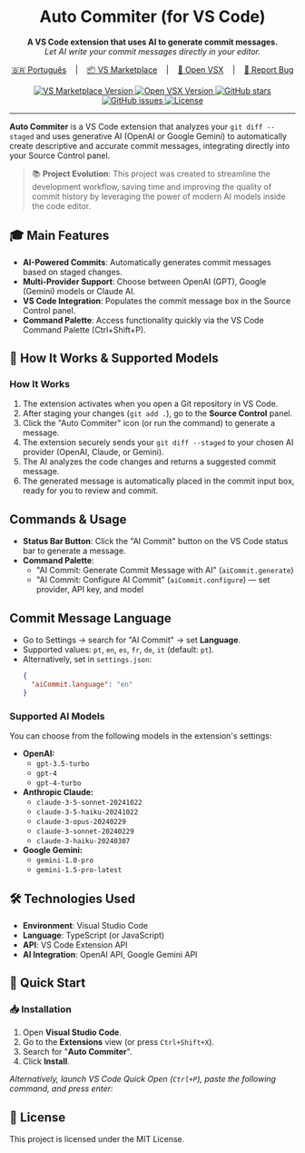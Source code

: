<p align="center">
  <!-- <img src="[LOGO_PATH]" alt="Auto Commiter Logo" width="200"/> -->
</p>

<h1 align="center">Auto Commiter (for VS Code)</h1>

<p align="center">
  <strong>A VS Code extension that uses AI to generate commit messages.</strong><br>
  <em>Let AI write your commit messages directly in your editor.</em>
</p>

<p align="center">
  <a href="/README.pt.md" target="_blank">🇧🇷 Português</a>
  &nbsp;&nbsp;&nbsp;|&nbsp;&nbsp;&nbsp;
  <a href="https://marketplace.visualstudio.com/items?itemName=gabrielbaiano.auto-commiter" target="_blank">📦 VS Marketplace</a>
  &nbsp;&nbsp;&nbsp;|&nbsp;&nbsp;&nbsp;
  <a href="https://open-vsx.org/extension/gabrielbaiano/ai-commit" target="_blank">🧰 Open VSX</a>
  &nbsp;&nbsp;&nbsp;|&nbsp;&nbsp;&nbsp;
  <a href="https://github.com/GabrielBaiano/auto_commiter/issues/new/choose" target="_blank">🐛 Report Bug</a>
</p>

<p align="center">
  <a href="https://marketplace.visualstudio.com/items?itemName=gabrielbaiano.auto-commiter">
    <img src="https://img.shields.io/visual-studio-marketplace/v/gabrielbaiano.auto-commiter?style=social&label=VS%20Marketplace" alt="VS Marketplace Version">
  </a>
  <a href="https://open-vsx.org/extension/gabrielbaiano/ai-commit">
    <img src="https://img.shields.io/open-vsx/v/gabrielbaiano/ai-commit?label=Open%20VSX&style=social" alt="Open VSX Version">
  </a>
  <a href="https://github.com/GabrielBaiano/auto_commiter/stargazers">
    <img src="https://img.shields.io/github/stars/GabrielBaiano/auto_commiter?style=social" alt="GitHub stars">
  </a>
  <a href="https://github.com/GabrielBaiano/auto_commiter/issues">
    <img src="https://img.shields.io/github/issues/GabrielBaiano/auto_commiter" alt="GitHub issues">
  </a>
  <a href="https://github.com/GabrielBaiano/auto_commiter/blob/main/LICENSE">
    <img src="https://img.shields.io/github/license/GabrielBaiano/auto_commiter" alt="License">
  </a>
</p>

---

<!-- <p align="center">
  <img src="[SHOWCASE_IMAGE_URL]" alt="Auto Commiter Showcase in VS Code"/>
</p> -->

**Auto Commiter** is a VS Code extension that analyzes your `git diff --staged` and uses generative AI (OpenAI or Google Gemini) to automatically create descriptive and accurate commit messages, integrating directly into your Source Control panel.

> 📚 **Project Evolution**: This project was created to streamline the development workflow, saving time and improving the quality of commit history by leveraging the power of modern AI models inside the code editor.

## 🎓 Main Features

* **AI-Powered Commits**: Automatically generates commit messages based on staged changes.
* **Multi-Provider Support**: Choose between OpenAI (GPT), Google (Gemini) models or Claude AI.
* **VS Code Integration**: Populates the commit message box in the Source Control panel.
* **Command Palette**: Access functionality quickly via the VS Code Command Palette (Ctrl+Shift+P).

## 🤖 How It Works & Supported Models

### How It Works

1.  The extension activates when you open a Git repository in VS Code.
2.  After staging your changes (`git add .`), go to the **Source Control** panel.
3.  Click the "Auto Commiter" icon (or run the command) to generate a message.
4.  The extension securely sends your `git diff --staged` to your chosen AI provider (OpenAI, Claude, or Gemini).
5.  The AI analyzes the code changes and returns a suggested commit message.
6.  The generated message is automatically placed in the commit input box, ready for you to review and commit.

## Commands & Usage

- **Status Bar Button**: Click the "AI Commit" button on the VS Code status bar to generate a message.
- **Command Palette**:
  - "AI Commit: Generate Commit Message with AI" (`aiCommit.generate`)
  - "AI Commit: Configure AI Commit" (`aiCommit.configure`) — set provider, API key, and model

## Commit Message Language

- Go to Settings → search for "AI Commit" → set **Language**.
- Supported values: `pt`, `en`, `es`, `fr`, `de`, `it` (default: `pt`).
- Alternatively, set in `settings.json`:
  ```json
  {
    "aiCommit.language": "en"
  }
  ```

### Supported AI Models

You can choose from the following models in the extension's settings:

* **OpenAI:**
    * `gpt-3.5-turbo`
    * `gpt-4`
    * `gpt-4-turbo`
* **Anthropic Claude:**
    * `claude-3-5-sonnet-20241022`
    * `claude-3-5-haiku-20241022`
    * `claude-3-opus-20240229`
    * `claude-3-sonnet-20240229`
    * `claude-3-haiku-20240307`
* **Google Gemini:**
    * `gemini-1.0-pro`
    * `gemini-1.5-pro-latest`

## 🛠️ Technologies Used

* **Environment**: Visual Studio Code
* **Language**: TypeScript (or JavaScript)
* **API**: VS Code Extension API
* **AI Integration**: OpenAI API, Google Gemini API

## 🚀 Quick Start

### 📥 Installation

1.  Open **Visual Studio Code**.
2.  Go to the **Extensions** view (or press `Ctrl+Shift+X`).
3.  Search for "**Auto Commiter**".
4.  Click **Install**.

*Alternatively, launch VS Code Quick Open (`Ctrl+P`), paste the following command, and press enter:*

## 📄 License

This project is licensed under the MIT License.
